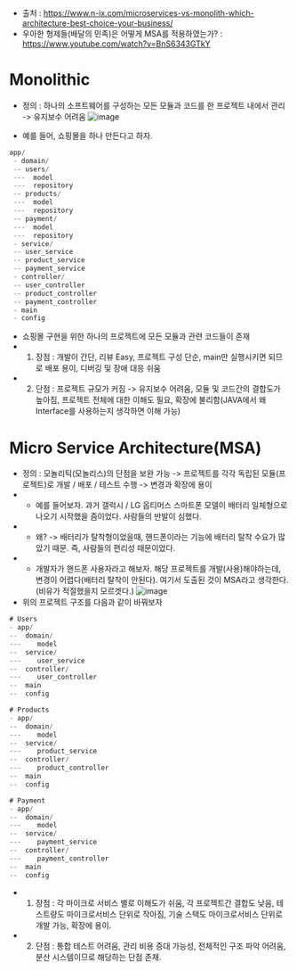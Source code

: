 * 출처 : https://www.n-ix.com/microservices-vs-monolith-which-architecture-best-choice-your-business/
* 우아한 형제들(배달의 민족)은 어떻게 MSA를 적용하였는가? : https://www.youtube.com/watch?v=BnS6343GTkY

Monolithic
==========
* 정의 : 하나의 소프트웨어를 구성하는 모든 모듈과 코드를 한 프로젝트 내에서 관리 -> 유지보수 어려움
  ![image](https://user-images.githubusercontent.com/70207093/176204367-d9d89639-f521-4bea-a52c-3c3686b16dfc.png)

* 예를 들어, 쇼핑몰을 하나 만든다고 하자.
```java
app/
 - domain/
 -- users/
 ---  model
 ---  repository
 -- products/
 ---  model
 ---  repository
 -- payment/
 ---  model
 ---  repository
 - service/
 -- user_service
 -- product_service
 -- payment_service
 - controller/
 -- user_controller
 -- product_controller
 -- payment_controller
 - main
 - config
```
* 쇼핑몰 구현을 위한 하나의 프로젝트에 모든 모듈과 관련 코드들이 존재
* 1) 장점 : 개발이 간단, 리뷰 Easy, 프로젝트 구성 단순, main만 실행시키면 되므로 배포 용이, 디버깅 및 장애 대응 쉬움
* 2) 단점 : 프로젝트 규모가 커짐 -> 유지보수 어려움, 모듈 및 코드간의 결합도가 높아짐, 프로젝트 전체에 대한 이해도 필요, 확장에 불리함(JAVA에서 왜 Interface를 사용하는지 생각하면 이해 가능)

Micro Service Architecture(MSA)
===============================
* 정의 : 모놀리틱(모놀리스)의 단점을 보완 가능 -> 프로젝트를 각각 독립된 모듈(프로젝트)로 개발 / 배포 / 테스트 수행 -> 변경과 확장에 용이
* * 예를 들어보자. 과거 갤럭시 / LG 옵티머스 스마트폰 모델이 배터리 일체형으로 나오기 시작했을 즘이었다. 사람들의 반발이 심했다. 
* * 왜? -> 배터리가 탈착형이었을때, 핸드폰이라는 기능에 배터리 탈착 수요가 많았기 때문. 즉, 사람들의 편리성 때문이었다.
* * 개발자가 핸드폰 사용자라고 해보자. 해당 프로젝트를 개발(사용)해야하는데, 변경이 어렵다(배터리 탈착이 안된다). 여기서 도출된 것이 MSA라고 생각한다.(비유가 적절했을지 모르겟다.)
    ![image](https://user-images.githubusercontent.com/70207093/176207196-149d568d-138a-4200-94c6-34eaa783ed8f.png)
* 위의 프로젝트 구조를 다음과 같이 바꿔보자
```java
# Users
- app/
--  domain/
---    model
--  service/
---    user_service
--  controller/
---    user_controller
--  main
--  config
```
```java
# Products
- app/
--  domain/
---    model
--  service/
---    product_service
--  controller/
---    product_controller
--  main
--  config
```
```java
# Payment
- app/
--  domain/
---    model
--  service/
---    payment_service
--  controller/
---    payment_controller
--  main
--  config
```
* 1) 장점 : 각 마이크로 서비스 별로 이해도가 쉬움, 각 프로젝트간 결합도 낮음, 테스트량도 마이크로서비스 단위로 작아짐, 기술 스택도 마이크로서비스 단위로 개발 가능, 확장에 용이.
* 2) 단점 : 통합 테스트 어려움, 관리 비용 증대 가능성, 전체적인 구조 파악 어려움, 분산 시스템이므로 해당하는 단점 존재.
